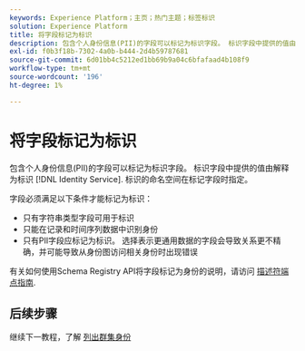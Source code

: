 ```yaml
---
keywords: Experience Platform；主页；热门主题；标签标识
solution: Experience Platform
title: 将字段标记为标识
description: 包含个人身份信息(PII)的字段可以标记为标识字段。 标识字段中提供的值由Identity服务解释为标识。 标识的命名空间在标记字段时指定。
exl-id: f0b3f18b-7302-4a0b-b444-2d4b59787681
source-git-commit: 6d01bb4c5212ed1bb69b9a04c6bfafaad4b108f9
workflow-type: tm+mt
source-wordcount: '196'
ht-degree: 1%

---
```


# 将字段标记为标识

包含个人身份信息(PII)的字段可以标记为标识字段。 标识字段中提供的值由解释为标识 [!DNL Identity Service]. 标识的命名空间在标记字段时指定。

字段必须满足以下条件才能标记为标识：

- 只有字符串类型字段可用于标识
- 只能在记录和时间序列数据中识别身份
- 只有PII字段应标记为标识。 选择表示更通用数据的字段会导致关系更不精确，并可能导致从身份图访问相关身份时出现错误

有关如何使用Schema Registry API将字段标记为身份的说明，请访问 [描述符端点指南](../../xdm/api/descriptors.md#create).

## 后续步骤

继续下一教程，了解 [列出群集身份](./list-cluster-identites.md)

